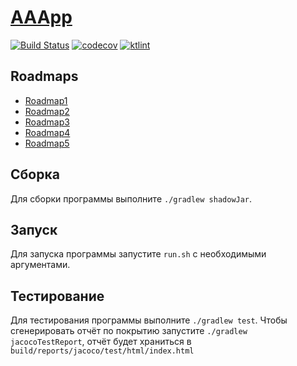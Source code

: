 # [AAApp](https://xwillq.github.io/AAApp/)

[![Build Status](https://travis-ci.com/xWillQ/AAApp.svg?branch=master)](https://travis-ci.com/xWillQ/AAApp)
[![codecov](https://codecov.io/gh/xWillQ/AAApp/branch/master/graph/badge.svg)](https://codecov.io/gh/xWillQ/AAApp)
[![ktlint](https://img.shields.io/badge/code%20style-%E2%9D%A4-FF4081.svg)](https://ktlint.github.io/)

## Roadmaps
- [Roadmap1](doc/ROADMAP1.md)
- [Roadmap2](doc/ROADMAP2.md)
- [Roadmap3](doc/ROADMAP3.md)
- [Roadmap4](doc/ROADMAP4.md)
- [Roadmap5](doc/ROADMAP5.md)

## Сборка
Для сборки программы выполните `./gradlew shadowJar`.

## Запуск
Для запуска программы запустите `run.sh` с необходимыми аргументами.

## Тестирование
Для тестирования программы выполните `./gradlew test`. Чтобы сгенерировать отчёт по покрытию запустите `./gradlew jacocoTestReport`, отчёт будет храниться в `build/reports/jacoco/test/html/index.html`
